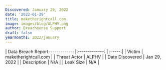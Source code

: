 ```yaml
---
Discovered: January 29, 2022
date: '2022-01-29'
title: maketherightcall.com
image: images/blog/ALPHV.png
author: Breachsense Support
draft: false
yearmonths: 2022/january
---
```


| Data Breach Report------------:   |:-------------:    | :-----:|
| Victim    | maketherightcall.com      | 
| Threat Actor    | ALPHV      | 
| Date Discovered    | Jan 29, 2022      | 
| Description    | N/A      | 
| Leak Size    | N/A      | 

